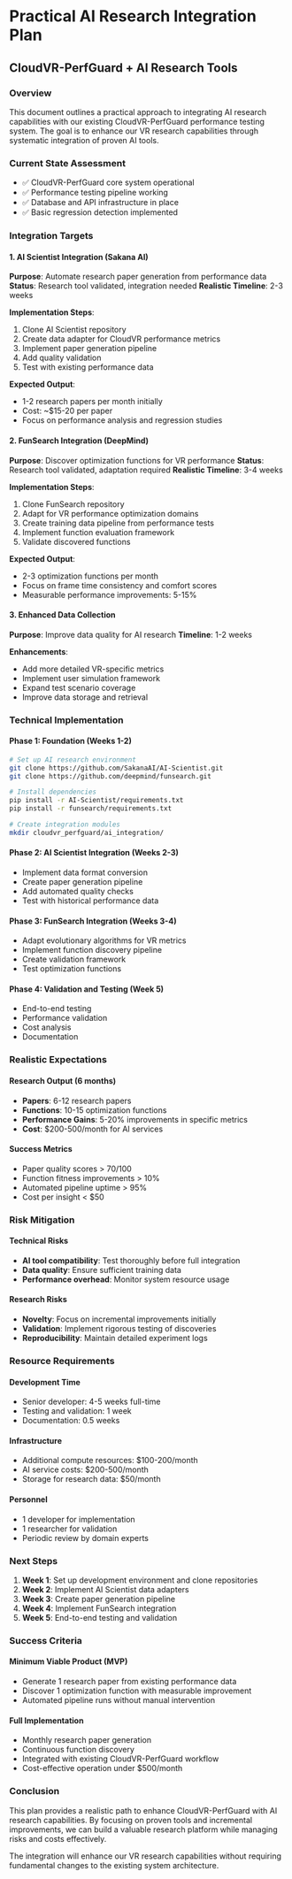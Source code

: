 # Practical AI Research Integration Plan
## CloudVR-PerfGuard + AI Research Tools

### Overview
This document outlines a practical approach to integrating AI research capabilities with our existing CloudVR-PerfGuard performance testing system. The goal is to enhance our VR research capabilities through systematic integration of proven AI tools.

### Current State Assessment
- ✅ CloudVR-PerfGuard core system operational
- ✅ Performance testing pipeline working
- ✅ Database and API infrastructure in place
- ✅ Basic regression detection implemented

### Integration Targets

#### 1. AI Scientist Integration (Sakana AI)
**Purpose**: Automate research paper generation from performance data
**Status**: Research tool validated, integration needed
**Realistic Timeline**: 2-3 weeks

**Implementation Steps**:
1. Clone AI Scientist repository
2. Create data adapter for CloudVR performance metrics
3. Implement paper generation pipeline
4. Add quality validation
5. Test with existing performance data

**Expected Output**:
- 1-2 research papers per month initially
- Cost: ~$15-20 per paper
- Focus on performance analysis and regression studies

#### 2. FunSearch Integration (DeepMind)
**Purpose**: Discover optimization functions for VR performance
**Status**: Research tool validated, adaptation required
**Realistic Timeline**: 3-4 weeks

**Implementation Steps**:
1. Clone FunSearch repository
2. Adapt for VR performance optimization domains
3. Create training data pipeline from performance tests
4. Implement function evaluation framework
5. Validate discovered functions

**Expected Output**:
- 2-3 optimization functions per month
- Focus on frame time consistency and comfort scores
- Measurable performance improvements: 5-15%

#### 3. Enhanced Data Collection
**Purpose**: Improve data quality for AI research
**Timeline**: 1-2 weeks

**Enhancements**:
- Add more detailed VR-specific metrics
- Implement user simulation framework
- Expand test scenario coverage
- Improve data storage and retrieval

### Technical Implementation

#### Phase 1: Foundation (Weeks 1-2)
```bash
# Set up AI research environment
git clone https://github.com/SakanaAI/AI-Scientist.git
git clone https://github.com/deepmind/funsearch.git

# Install dependencies
pip install -r AI-Scientist/requirements.txt
pip install -r funsearch/requirements.txt

# Create integration modules
mkdir cloudvr_perfguard/ai_integration/
```

#### Phase 2: AI Scientist Integration (Weeks 2-3)
- Implement data format conversion
- Create paper generation pipeline
- Add automated quality checks
- Test with historical performance data

#### Phase 3: FunSearch Integration (Weeks 3-4)
- Adapt evolutionary algorithms for VR metrics
- Implement function discovery pipeline
- Create validation framework
- Test optimization functions

#### Phase 4: Validation and Testing (Week 5)
- End-to-end testing
- Performance validation
- Cost analysis
- Documentation

### Realistic Expectations

#### Research Output (6 months)
- **Papers**: 6-12 research papers
- **Functions**: 10-15 optimization functions
- **Performance Gains**: 5-20% improvements in specific metrics
- **Cost**: $200-500/month for AI services

#### Success Metrics
- Paper quality scores > 70/100
- Function fitness improvements > 10%
- Automated pipeline uptime > 95%
- Cost per insight < $50

### Risk Mitigation

#### Technical Risks
- **AI tool compatibility**: Test thoroughly before full integration
- **Data quality**: Ensure sufficient training data
- **Performance overhead**: Monitor system resource usage

#### Research Risks
- **Novelty**: Focus on incremental improvements initially
- **Validation**: Implement rigorous testing of discoveries
- **Reproducibility**: Maintain detailed experiment logs

### Resource Requirements

#### Development Time
- Senior developer: 4-5 weeks full-time
- Testing and validation: 1 week
- Documentation: 0.5 weeks

#### Infrastructure
- Additional compute resources: $100-200/month
- AI service costs: $200-500/month
- Storage for research data: $50/month

#### Personnel
- 1 developer for implementation
- 1 researcher for validation
- Periodic review by domain experts

### Next Steps

1. **Week 1**: Set up development environment and clone repositories
2. **Week 2**: Implement AI Scientist data adapters
3. **Week 3**: Create paper generation pipeline
4. **Week 4**: Implement FunSearch integration
5. **Week 5**: End-to-end testing and validation

### Success Criteria

#### Minimum Viable Product (MVP)
- Generate 1 research paper from existing performance data
- Discover 1 optimization function with measurable improvement
- Automated pipeline runs without manual intervention

#### Full Implementation
- Monthly research paper generation
- Continuous function discovery
- Integrated with existing CloudVR-PerfGuard workflow
- Cost-effective operation under $500/month

### Conclusion

This plan provides a realistic path to enhance CloudVR-PerfGuard with AI research capabilities. By focusing on proven tools and incremental improvements, we can build a valuable research platform while managing risks and costs effectively.

The integration will enhance our VR research capabilities without requiring fundamental changes to the existing system architecture.
